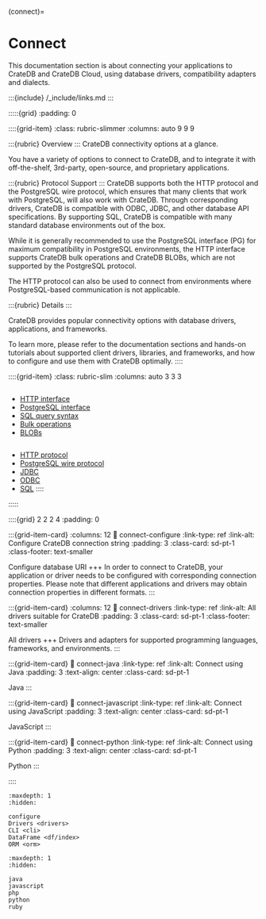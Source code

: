 (connect)=

# Connect

This documentation section is about connecting your applications to CrateDB
and CrateDB Cloud, using database drivers, compatibility adapters and dialects.

:::{include} /_include/links.md
:::

:::::{grid}
:padding: 0

::::{grid-item}
:class: rubric-slimmer
:columns: auto 9 9 9


:::{rubric} Overview
:::
CrateDB connectivity options at a glance.

You have a variety of options to connect to CrateDB, and to integrate it with
off-the-shelf, 3rd-party, open-source, and proprietary applications.

:::{rubric} Protocol Support
:::
CrateDB supports both the HTTP protocol and the PostgreSQL wire protocol,
which ensures that many clients that work with PostgreSQL, will also work with
CrateDB. Through corresponding drivers, CrateDB is compatible with ODBC,
JDBC, and other database API specifications. By supporting SQL, CrateDB is
compatible with many standard database environments out of the box.

While it is generally recommended to use the PostgreSQL interface (PG) for maximum
compatibility in PostgreSQL environments, the HTTP interface supports CrateDB
bulk operations and CrateDB BLOBs, which are not supported by the PostgreSQL
protocol.

The HTTP protocol can also be used to connect from environments where
PostgreSQL-based communication is not applicable.

:::{rubric} Details
:::

CrateDB provides popular connectivity options with database drivers,
applications, and frameworks.

To learn more, please refer to the documentation sections and hands-on
tutorials about supported client drivers, libraries, and frameworks,
and how to configure and use them with CrateDB optimally.
::::


::::{grid-item}
:class: rubric-slim
:columns: auto 3 3 3

```{rubric} Reference Manual
```
- [HTTP interface]
- [PostgreSQL interface]
- [SQL query syntax]
- [Bulk operations]
- [BLOBs]

```{rubric} Protocols and API Standards
```
- [HTTP protocol]
- [PostgreSQL wire protocol]
- [JDBC]
- [ODBC]
- [SQL]
::::

:::::


::::{grid} 2 2 2 4
:padding: 0

:::{grid-item-card}
:columns: 12
:link: connect-configure
:link-type: ref
:link-alt: Configure CrateDB connection string
:padding: 3
:class-card: sd-pt-1
:class-footer: text-smaller

Configure database URI
+++
In order to connect to CrateDB, your application or driver needs to be configured
with corresponding connection properties. Please note that different applications
and drivers may obtain connection properties in different formats.
:::

:::{grid-item-card}
:columns: 12
:link: connect-drivers
:link-type: ref
:link-alt: All drivers suitable for CrateDB
:padding: 3
:class-card: sd-pt-1
:class-footer: text-smaller

All drivers
+++
Drivers and adapters for supported programming languages,
frameworks, and environments.
:::

:::{grid-item-card}
:link: connect-java
:link-type: ref
:link-alt: Connect using Java
:padding: 3
:text-align: center
:class-card: sd-pt-1

Java
:::

:::{grid-item-card}
:link: connect-javascript
:link-type: ref
:link-alt: Connect using JavaScript
:padding: 3
:text-align: center
:class-card: sd-pt-1

JavaScript
:::

:::{grid-item-card}
:link: connect-python
:link-type: ref
:link-alt: Connect using Python
:padding: 3
:text-align: center
:class-card: sd-pt-1

Python
:::

::::


```{toctree}
:maxdepth: 1
:hidden:

configure
Drivers <drivers>
CLI <cli>
DataFrame <df/index>
ORM <orm>
```

```{toctree}
:maxdepth: 1
:hidden:

java
javascript
php
python
ruby
```


[ADBC]: https://arrow.apache.org/docs/format/ADBC.html
[Authentication]: inv:crate-reference:*:label#admin_auth
[BLOBs]: inv:crate-reference:*:label#blob_support
[Bulk operations]: inv:crate-reference:*:label#http-bulk-ops
[CrateDB Examples]: https://github.com/crate/cratedb-examples
[CrateDB HTTP interface]: inv:crate-reference:*:label#interface-http
[CrateDB PostgreSQL interface]: inv:crate-reference:*:label#interface-postgresql
[HTTP interface]: inv:crate-reference:*:label#interface-http
[HTTP protocol]: https://en.wikipedia.org/wiki/HTTP
[JDBC]: https://en.wikipedia.org/wiki/Java_Database_Connectivity 
[ODBC]: https://en.wikipedia.org/wiki/Open_Database_Connectivity
[PostgreSQL interface]: inv:crate-reference:*:label#interface-postgresql
[PostgreSQL wire protocol]: https://www.postgresql.org/docs/current/protocol.html
[python-dbapi-by-example]: inv:crate-python:*:label#by-example
[python-sqlalchemy-by-example]: inv:sqlalchemy-cratedb:*:label#by-example
[schema]: inv:crate-reference:*:label#ddl-create-table-schemas
[schemas]: inv:crate-reference:*:label#ddl-create-table-schemas
[SQL]: https://en.wikipedia.org/wiki/Sql
[SQL query syntax]: inv:crate-reference:*:label#sql
[superuser]: inv:crate-reference:*:label#administration_user_management
